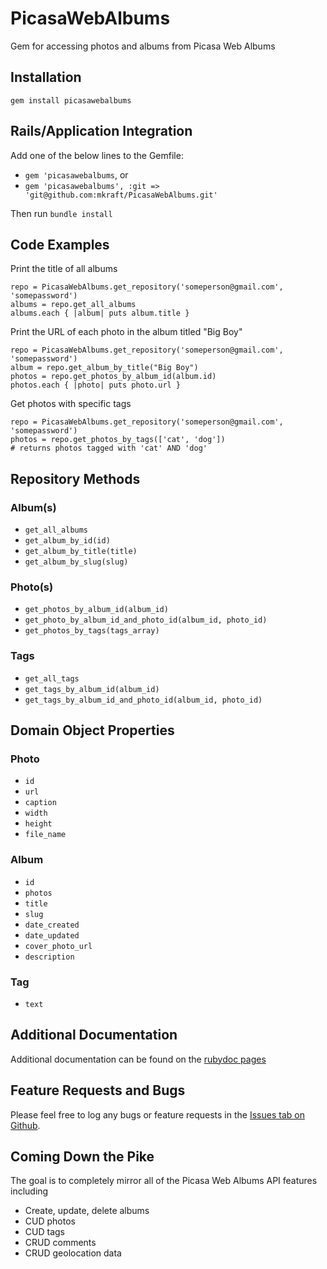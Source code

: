 PicasaWebAlbums
===============

Gem for accessing photos and albums from Picasa Web Albums

Installation
------------

	gem install picasawebalbums
	
Rails/Application Integration
-----------------------------

Add one of the below lines to the Gemfile:

- `gem 'picasawebalbums`, or
- `gem 'picasawebalbums', :git => 'git@github.com:mkraft/PicasaWebAlbums.git'`

Then run `bundle install`

Code Examples
-------------

Print the title of all albums

	repo = PicasaWebAlbums.get_repository('someperson@gmail.com', 'somepassword')
	albums = repo.get_all_albums
	albums.each { |album| puts album.title }

Print the URL of each photo in the album titled "Big Boy"

	repo = PicasaWebAlbums.get_repository('someperson@gmail.com', 'somepassword')
	album = repo.get_album_by_title("Big Boy")
	photos = repo.get_photos_by_album_id(album.id)
	photos.each { |photo| puts photo.url }

Get photos with specific tags

	repo = PicasaWebAlbums.get_repository('someperson@gmail.com', 'somepassword')
	photos = repo.get_photos_by_tags(['cat', 'dog'])
	# returns photos tagged with 'cat' AND 'dog'

Repository Methods
------------------

### Album(s)

- `get_all_albums`
- `get_album_by_id(id)`
- `get_album_by_title(title)`
- `get_album_by_slug(slug)`

### Photo(s)

- `get_photos_by_album_id(album_id)`
- `get_photo_by_album_id_and_photo_id(album_id, photo_id)`
- `get_photos_by_tags(tags_array)`

### Tags

- `get_all_tags`
- `get_tags_by_album_id(album_id)`
- `get_tags_by_album_id_and_photo_id(album_id, photo_id)`

Domain Object Properties
------------------------

### Photo

- `id`
- `url`
- `caption`
- `width`
- `height`
- `file_name`

### Album

- `id`
- `photos`
- `title`
- `slug`
- `date_created`
- `date_updated`
- `cover_photo_url`
- `description`

### Tag

- `text`

Additional Documentation
------------------------

Additional documentation can be found on the [rubydoc pages](http://rubydoc.info/gems/picasawebalbums)

Feature Requests and Bugs
-------------------------

Please feel free to log any bugs or feature requests in the [Issues tab on Github](https://github.com/mkraft/PicasaWebAlbums/issues).

Coming Down the Pike
--------------------

The goal is to completely mirror all of the Picasa Web Albums API features including

- Create, update, delete albums
- CUD photos
- CUD tags
- CRUD comments
- CRUD geolocation data